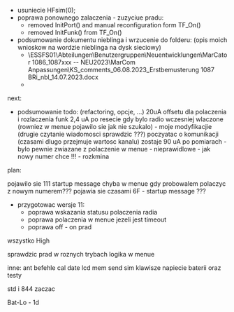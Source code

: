 - usuniecie HFsim(0);
- poprawa ponownego zalaczenia - zuzyciue pradu:
	- removed InitPort() and manual reconfiguration form TF_On()
	- removed InitFunk() from TF_On()
- podsumowanie dokumentu nieblinga i wrzucenie do folderu: (opis moich wnioskow na wordzie nieblinga na dysk sieciowy)
	- \\ESSFS01\Abteilungen\Benutzergruppen\Neuentwicklungen\MarCator 1086_1087xxx -- NEU2023\MarCom Anpassungen\KS_comments_06.08.2023_Erstbemusterung 1087 BRi_nbl_14.07.2023.docx
	- 

next:
- podsumowanie todo: (refactoring, opcje, ...)
20uA offsetu dla polaczenia i rozlaczenia funk
2,4 uA po resecie gdy bylo radio wczesniej wlaczone (rowniez w menue pojawilo sie jak nie szukalo) - moje modyfikacjie (drugie czytanie wiadomosci sprawdzic ???)
poczyatac o komunikacji (czasami dlugo przejmuje wartosc kanalu)
zostaje 90 uA po pomiarach  - bylo pewnie zwiazane z 
polaczenie w menue - nieprawidlowe - jak nowy numer chce !!! - rozkmina

plan:



pojawilo sie 111 startup message chyba w menue gdy probowalem polaczyc z nowym numerem???
pojawia sie czasami 6F - startup message ???
- przygotowac wersje 11:
	- poprawa wskazania statusu polaczenia radia
	- poprawa polaczenia w menue jezeli jest timeout
	- poprawa off - on prad

wszystko High



sprawdzic prad w roznych trybach
logika w menue

inne:
ant befehle
cal date
lcd mem send
sim klawisze
napiecie baterii oraz testy


std i 844 zaczac

Bat-Lo - 1d
